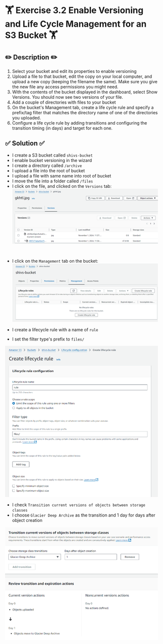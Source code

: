 # 🏋️ Exercise 3.2 Enable Versioning and Life Cycle Management for an S3 Bucket 🏋️

## ✏️ Description ✏️
1. Select your bucket and edit its properties to enable versioning
2. Upload a file to that bucket, edit the copy on your local computer, and upload a new copy (keeping the filename the same). Make sure you give the new file any access permissions you might need.
3. With the contents of the bucket displayed in the dashboard, select Show Versions. You should now see two versions of your file.
4. Add a couple of directories with files to your bucket
5. On the bucket's Management tab, create a life cycle rule and specify a prefix/tag filter that matches the directory name of one of the directories you uploaded.
6. Configure a life cycle rule by adding transitions and configuring the transition timing (in days) and target for each one.


## ✅ Solution ✅
* I create a S3 bucket called `shivs-bucket`
* I enable bucket versioning in the wizard 
* I create a directory called `/archive`
* I upload a file into the root of bucket
* I upload a file with same name into root of bucket
* I move the file into a folder called `/files`
* I click on the file, and clicked on the `Versions` tab:
![](../screenshots/2024-11-01-12-03-26.png)

<br>

* I click on the `Management` tab on the bucket:
![](../screenshots/2024-11-01-12-04-54.png)

* I create a lifecycle rule with a name of `rule`
* I set the filter type's prefix to `files/`

![](../screenshots/2024-11-01-12-09-39.png)

* I check `Transition current versions of objects between storage classes`
* I choose `Glacier Deep Archive` as the transition and 1 day for days after object creation

![](../screenshots/2024-11-01-12-12-14.png)